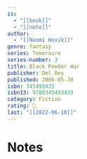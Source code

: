 ```yaml
---
is:
  - "[[book]]"
  - "[[note]]"
author:
  - "[[Naomi Novik]]"
genre: fantasy
series: Temeraire
series-number: 3
title: Black Powder War
publisher: Del Rey
published: 2006-05-30
isbn: 345493435
isbn13: 9780345493439
category: Fiction
rating: 🤞
last: "[[2022-06-18]]"
---
```

# Notes
